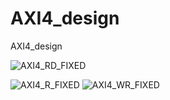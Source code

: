 # AXI4_design
AXI4_design

![AXI4_RD_FIXED](https://user-images.githubusercontent.com/88953654/222376039-3a8cdf17-02d1-45d1-a25e-04d179e170f5.png)

![AXI4_R_FIXED](https://user-images.githubusercontent.com/88953654/222435009-bf366658-b498-4997-82b7-cbd603d47599.png)
![AXI4_WR_FIXED](https://user-images.githubusercontent.com/88953654/222435014-550e5ff8-f6b5-4cc8-ac8e-399261fde0e6.png)
